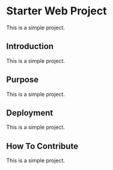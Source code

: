 # Starter Web Project

This is a simple project.

## Introduction

This is a simple project.

## Purpose

This is a simple project.

## Deployment

This is a simple project.

## How To Contribute

This is a simple project.